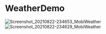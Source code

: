 # WeatherDemo

![Screenshot_20210822-234653_MobiWeather](https://user-images.githubusercontent.com/6511724/130365924-4967f78f-52b7-4701-b196-c50cdda74ef6.jpg)
![Screenshot_20210822-234629_MobiWeather](https://user-images.githubusercontent.com/6511724/130365928-55bcb412-a246-4386-8e58-83d4d1205b16.jpg)

